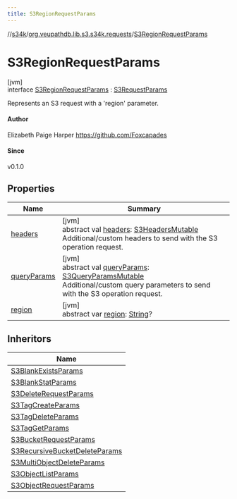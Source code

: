 ```yaml
---
title: S3RegionRequestParams
---
```

//[s34k](../../../index.html)/[org.veupathdb.lib.s3.s34k.requests](../index.html)/[S3RegionRequestParams](index.html)



# S3RegionRequestParams



[jvm]\
interface [S3RegionRequestParams](index.html) : [S3RequestParams](../-s3-request-params/index.html)

Represents an S3 request with a 'region' parameter.



#### Author



Elizabeth Paige Harper https://github.com/Foxcapades



#### Since



v0.1.0



## Properties


| Name | Summary |
|---|---|
| [headers](../-s3-request-params/headers.html) | [jvm]<br>abstract val [headers](../-s3-request-params/headers.html): [S3HeadersMutable](../../org.veupathdb.lib.s3.s34k.fields.headers/-s3-headers-mutable/index.html)<br>Additional/custom headers to send with the S3 operation request. |
| [queryParams](../-s3-request-params/query-params.html) | [jvm]<br>abstract val [queryParams](../-s3-request-params/query-params.html): [S3QueryParamsMutable](../../org.veupathdb.lib.s3.s34k.fields.query_params/-s3-query-params-mutable/index.html)<br>Additional/custom query parameters to send with the S3 operation request. |
| [region](region.html) | [jvm]<br>abstract var [region](region.html): [String](https://kotlinlang.org/api/latest/jvm/stdlib/kotlin/-string/index.html)? |


## Inheritors


| Name |
|---|
| [S3BlankExistsParams](../-s3-blank-exists-params/index.html) |
| [S3BlankStatParams](../-s3-blank-stat-params/index.html) |
| [S3DeleteRequestParams](../-s3-delete-request-params/index.html) |
| [S3TagCreateParams](../-s3-tag-create-params/index.html) |
| [S3TagDeleteParams](../-s3-tag-delete-params/index.html) |
| [S3TagGetParams](../-s3-tag-get-params/index.html) |
| [S3BucketRequestParams](../../org.veupathdb.lib.s3.s34k.requests.bucket/-s3-bucket-request-params/index.html) |
| [S3RecursiveBucketDeleteParams](../../org.veupathdb.lib.s3.s34k.requests.bucket.recursive/-s3-recursive-bucket-delete-params/index.html) |
| [S3MultiObjectDeleteParams](../../org.veupathdb.lib.s3.s34k.requests.object/-s3-multi-object-delete-params/index.html) |
| [S3ObjectListParams](../../org.veupathdb.lib.s3.s34k.requests.object/-s3-object-list-params/index.html) |
| [S3ObjectRequestParams](../../org.veupathdb.lib.s3.s34k.requests.object/-s3-object-request-params/index.html) |

